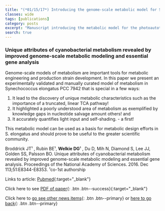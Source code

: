 ```yaml
---
title: "(*01/15/17*) Introducing the genome-scale metabolic model for S.elongatus iJB785"
classes: wide
tags: [publications]
category: posts
excerpt: "Manuscript introducing the metabolic model for the photoautotrophic S.elongatus published in PNAS recently written by myself, B.Rubin and J.Broddrick"
search: true    
---
```

### Unique attributes of cyanobacterial metabolism revealed by improved genome-scale metabolic modeling and essential gene analysis <br> 
Genome-scale models of metabolism are important tools for metabolic engineering and production strain development. In this paper we present an experimentally validated and manually curated model of metabolism in Synechococcus elongatus PCC 7942 that is special in a few ways:
1.  It lead to the discovery of unique metabolic characteristics such as the importance of a truncated, linear TCA pathway!
2.  It highlighted a poorly understood area of metabolism as exemplified by knowledge gaps in nucleotide salvage amount others! 
and
3.  It accurately quantifies light input and self-shading. - a first! 

This metabolic model can be used as a basis for metabolic design efforts in S. elongatus and should prove to be useful to the greater scientific community.

Broddrick JT¹ , Rubin BE¹, **Welkie DG**¹ , Du D, Mih N, Diamond S, Lee JJ, Golden SS, Palsson BO. Unique attributes of cyanobacterial metabolism revealed by improved genome-scale metabolic modeling and essential gene analysis. Proceedings of the National Academy of Sciences. 2016. Dec 113;51:E8344-E8353. ¹co-1st authorship <br/>  

Links to article: [Pubmed](https://www.ncbi.nlm.nih.gov/pubmed/27911809){:target="_blank"}

Click here to see [PDF of paper](https://drive.google.com/open?id=1g8nSXTIxjOnFs6LV8sU_zyxZlm0jNWZj){: .btn .btn--success}{:target="_blank"}<br/>


Click here to     [go see other news items](/Blog/){: .btn .btn--primary} or [here to go back](/){: .btn .btn--primary}



